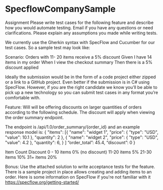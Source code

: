 # SpecflowCompanySample

Assignment
Please write test cases for the following feature and describe how you would automate testing.  Email if  you have any questions or need clarifications.  Please explain any assumptions you made while writing tests.

We currently use the Gherkin syntax with SpecFlow and Cucumber for our test cases.  So a sample test may look like:

Scenario: Orders with 11- 20 items receive a 5% discount
Given I have 14 items in my order
When I view the checkout summary
Then there is a 5% discount applied

Ideally the submission would be in the form of a code project either zipped or a link to a GitHub project.  Even better if the submission is in C# using SpecFlow.  However, if you are the right candidate we know you’ll be able to pick up a new technology so you can submit test cases in any format you’re comfortable with.

Feature:
Will will be offering discounts on larger quantities of orders according to the following schedule.  The discount will apply when viewing the order summary endpoint.

The endpoint is /api/1.0/order_summary/{order_id} and an example response model is:
{
  "items": [{
      "name": "widget 1",
      "price": {
        "type": "USD",
        "value": 10.1
      },
      "quantity": 2
    },
    {
      "name": "widget 2",
      "price": {
        "type": "USD",
        "value": 4.2
      },
      "quantity": 6,
    }
  ]
  “order_total”: 45.4,
  “discount”: 0
}



Item Count	Discount 
0 - 10 items	0% (no discount)
11-20 items	5%
21-30 items	10%
31+ items	20%


Bonus: 
Use the attached solution to write acceptance tests for the feature.  There is a sample project in place allows creating and adding items to an order.
Here is some information on SpecFlow if you're not familiar with it https://specflow.org/getting-started/


